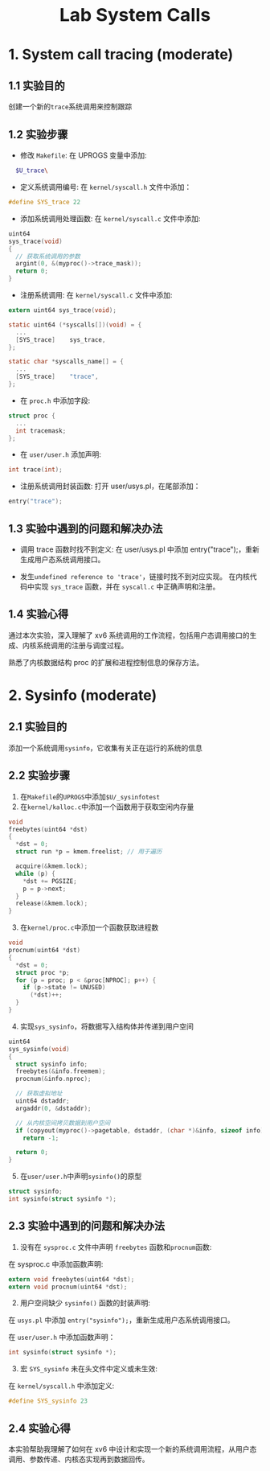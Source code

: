 <h2 style="text-align:center;font-size:36px;">Lab System Calls</h2>

# 1. System call tracing (moderate)
## 1.1 实验目的

创建一个新的`trace`系统调用来控制跟踪

## 1.2 实验步骤

- 修改 `Makefile`:
在 UPROGS 变量中添加:
```bash
  $U_trace\
```

- 定义系统调用编号:
在 `kernel/syscall.h` 文件中添加：
```c
#define SYS_trace 22
```

- 添加系统调用处理函数:
在 `kernel/syscall.c` 文件中添加:
```c
uint64
sys_trace(void)
{
  // 获取系统调用的参数
  argint(0, &(myproc()->trace_mask));
  return 0;
}
```

- 注册系统调用:
在 `kernel/syscall.c` 文件中添加:
```c
extern uint64 sys_trace(void);

static uint64 (*syscalls[])(void) = {
  ...
  [SYS_trace]    sys_trace,
};

static char *syscalls_name[] = {
  ...
  [SYS_trace]    "trace",
};
```

- 在 `proc.h` 中添加字段:
```c
struct proc {
  ...
  int tracemask;
};
```

- 在 `user/user.h` 添加声明:
```c
int trace(int);
```

- 注册系统调用封装函数:
打开 user/usys.pl，在尾部添加：
```c
entry("trace");
```


## 1.3 实验中遇到的问题和解决办法
- 调用 trace 函数时找不到定义:
在 user/usys.pl 中添加 entry("trace");，重新生成用户态系统调用接口。

- 发生`undefined reference to 'trace'`，链接时找不到对应实现。
在内核代码中实现 `sys_trace` 函数，并在 `syscall.c` 中正确声明和注册。

## 1.4 实验心得

通过本次实验，深入理解了 xv6 系统调用的工作流程，包括用户态调用接口的生成、内核系统调用的注册与调度过程。

熟悉了内核数据结构 proc 的扩展和进程控制信息的保存方法。

# 2. Sysinfo (moderate)
## 2.1 实验目的

添加一个系统调用`sysinfo`，它收集有关正在运行的系统的信息

## 2.2 实验步骤

1. 在`Makefile`的`UPROGS`中添加`$U/_sysinfotest`
2. 在`kernel/kalloc.c`中添加一个函数用于获取空闲内存量
```c
void
freebytes(uint64 *dst)
{
  *dst = 0;
  struct run *p = kmem.freelist; // 用于遍历

  acquire(&kmem.lock);
  while (p) {
    *dst += PGSIZE;
    p = p->next;
  }
  release(&kmem.lock);
}
```
3. 在`kernel/proc.c`中添加一个函数获取进程数
```c
void
procnum(uint64 *dst)
{
  *dst = 0;
  struct proc *p;
  for (p = proc; p < &proc[NPROC]; p++) {
    if (p->state != UNUSED)
      (*dst)++;
  }
}
```
4. 实现`sys_sysinfo`，将数据写入结构体并传递到用户空间
```c
uint64
sys_sysinfo(void)
{
  struct sysinfo info;
  freebytes(&info.freemem);
  procnum(&info.nproc);

  // 获取虚拟地址
  uint64 dstaddr;
  argaddr(0, &dstaddr);

  // 从内核空间拷贝数据到用户空间
  if (copyout(myproc()->pagetable, dstaddr, (char *)&info, sizeof info) < 0)
    return -1;

  return 0;
}
```

5. 在`user/user.h`中声明`sysinfo()`的原型
```c
struct sysinfo;
int sysinfo(struct sysinfo *);
```

## 2.3 实验中遇到的问题和解决办法

1. 没有在 `sysproc.c` 文件中声明 `freebytes` 函数和`procnum`函数:

在 sysproc.c 中添加函数声明:
```c
extern void freebytes(uint64 *dst);
extern void procnum(uint64 *dst);
``` 

2. 用户空间缺少 `sysinfo()` 函数的封装声明:

在 `usys.pl` 中添加 `entry("sysinfo");`，重新生成用户态系统调用接口。

在 `user/user.h` 中添加函数声明：
```c
int sysinfo(struct sysinfo *);
```

3. 宏 `SYS_sysinfo` 未在头文件中定义或未生效:

在 `kernel/syscall.h` 中添加定义:
```c
#define SYS_sysinfo 23
```

## 2.4 实验心得

本实验帮助我理解了如何在 xv6 中设计和实现一个新的系统调用流程，从用户态调用、参数传递、内核态实现再到数据回传。